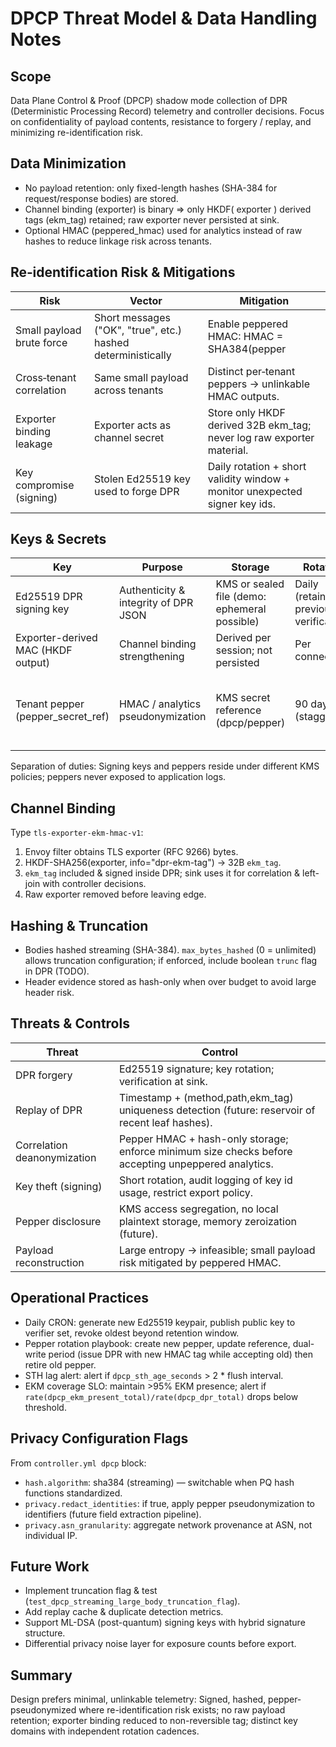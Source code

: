 # DPCP Threat Model & Data Handling Notes

## Scope
Data Plane Control & Proof (DPCP) shadow mode collection of DPR (Deterministic Processing Record) telemetry and controller decisions. Focus on confidentiality of payload contents, resistance to forgery / replay, and minimizing re-identification risk.

## Data Minimization
- No payload retention: only fixed-length hashes (SHA-384 for request/response bodies) are stored.
- Channel binding (exporter) is binary => only HKDF( exporter ) derived tags (ekm_tag) retained; raw exporter never persisted at sink.
- Optional HMAC (peppered_hmac) used for analytics instead of raw hashes to reduce linkage risk across tenants.

## Re‑identification Risk & Mitigations
| Risk | Vector | Mitigation |
|------|--------|-----------|
| Small payload brute force | Short messages ("OK", "true", etc.) hashed deterministically | Enable peppered HMAC: HMAC = SHA384(pepper || req_hash || rsp_hash) where pepper is tenant secret in KMS. Raw body never stored. |
| Cross‑tenant correlation | Same small payload across tenants | Distinct per‑tenant peppers -> unlinkable HMAC outputs. |
| Exporter binding leakage | Exporter acts as channel secret | Store only HKDF derived 32B ekm_tag; never log raw exporter material. |
| Key compromise (signing) | Stolen Ed25519 key used to forge DPR | Daily rotation + short validity window + monitor unexpected signer key ids. |

## Keys & Secrets
| Key | Purpose | Storage | Rotation | Notes |
|-----|---------|---------|----------|-------|
| Ed25519 DPR signing key | Authenticity & integrity of DPR JSON | KMS or sealed file (demo: ephemeral possible) | Daily (retain N=7 previous for verification) | Distinct from exporter/HMAC secrets. |
| Exporter-derived MAC (HKDF output) | Channel binding strengthening | Derived per session; not persisted | Per connection | Not a stored secret. |
| Tenant pepper (pepper_secret_ref) | HMAC / analytics pseudonymization | KMS secret reference (dpcp/pepper) | 90 days (staggered) | Rotate triggers recomputation only if longitudinal analytics required. |

Separation of duties: Signing keys and peppers reside under different KMS policies; peppers never exposed to application logs.

## Channel Binding
Type `tls-exporter-ekm-hmac-v1`:
1. Envoy filter obtains TLS exporter (RFC 9266) bytes.
2. HKDF-SHA256(exporter, info="dpr-ekm-tag") -> 32B `ekm_tag`.
3. `ekm_tag` included & signed inside DPR; sink uses it for correlation & left-join with controller decisions.
4. Raw exporter removed before leaving edge.

## Hashing & Truncation
- Bodies hashed streaming (SHA-384). `max_bytes_hashed` (0 = unlimited) allows truncation configuration; if enforced, include boolean `trunc` flag in DPR (TODO).
- Header evidence stored as hash-only when over budget to avoid large header risk.

## Threats & Controls
| Threat | Control |
|--------|---------|
| DPR forgery | Ed25519 signature; key rotation; verification at sink. |
| Replay of DPR | Timestamp + (method,path,ekm_tag) uniqueness detection (future: reservoir of recent leaf hashes). |
| Correlation deanonymization | Pepper HMAC + hash-only storage; enforce minimum size checks before accepting unpeppered analytics. |
| Key theft (signing) | Short rotation, audit logging of key id usage, restrict export policy. |
| Pepper disclosure | KMS access segregation, no local plaintext storage, memory zeroization (future). |
| Payload reconstruction | Large entropy → infeasible; small payload risk mitigated by peppered HMAC. |

## Operational Practices
- Daily CRON: generate new Ed25519 keypair, publish public key to verifier set, revoke oldest beyond retention window.
- Pepper rotation playbook: create new pepper, update reference, dual-write period (issue DPR with new HMAC tag while accepting old) then retire old pepper.
- STH lag alert: alert if `dpcp_sth_age_seconds` > 2 * flush interval.
- EKM coverage SLO: maintain >95% EKM presence; alert if `rate(dpcp_ekm_present_total)/rate(dpcp_dpr_total)` drops below threshold.

## Privacy Configuration Flags
From `controller.yml dpcp` block:
- `hash.algorithm`: sha384 (streaming) — switchable when PQ hash functions standardized.
- `privacy.redact_identities`: if true, apply pepper pseudonymization to identifiers (future field extraction pipeline).
- `privacy.asn_granularity`: aggregate network provenance at ASN, not individual IP.

## Future Work
- Implement truncation flag & test (`test_dpcp_streaming_large_body_truncation_flag`).
- Add replay cache & duplicate detection metrics.
- Support ML-DSA (post-quantum) signing keys with hybrid signature structure.
- Differential privacy noise layer for exposure counts before export.

## Summary
Design prefers minimal, unlinkable telemetry: Signed, hashed, pepper-pseudonymized where re-identification risk exists; no raw payload retention; exporter binding reduced to non-reversible tag; distinct key domains with independent rotation cadences.
